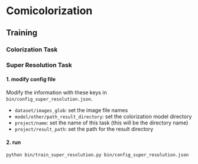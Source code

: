 # Comicolorization

## Training

### Colorization Task

### Super Resolution Task
#### 1. modify config file
Modify the information with these keys in `bin/config_super_resolution.json`.
* `dataset/images_glob`: set the image file names
* `model/other/path_result_directory`: set the colorization model directory
* `project/name`: set the name of this task (this will be the directory name)
* `project/result_path`: set the path for the result directory

#### 2. run
```bash
python bin/train_super_resolution.py bin/config_super_resolution.json
```
